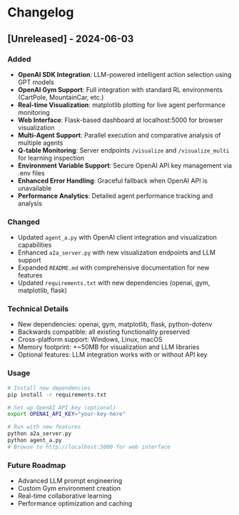 # Changelog

## [Unreleased] - 2024-06-03

### Added
- **OpenAI SDK Integration**: LLM-powered intelligent action selection using GPT models
- **OpenAI Gym Support**: Full integration with standard RL environments (CartPole, MountainCar, etc.)
- **Real-time Visualization**: matplotlib plotting for live agent performance monitoring
- **Web Interface**: Flask-based dashboard at localhost:5000 for browser visualization
- **Multi-Agent Support**: Parallel execution and comparative analysis of multiple agents
- **Q-table Monitoring**: Server endpoints `/visualize` and `/visualize_multi` for learning inspection
- **Environment Variable Support**: Secure OpenAI API key management via .env files
- **Enhanced Error Handling**: Graceful fallback when OpenAI API is unavailable
- **Performance Analytics**: Detailed agent performance tracking and analysis

### Changed
- Updated `agent_a.py` with OpenAI client integration and visualization capabilities
- Enhanced `a2a_server.py` with new visualization endpoints and LLM support
- Expanded `README.md` with comprehensive documentation for new features
- Updated `requirements.txt` with new dependencies (openai, gym, matplotlib, flask)

### Technical Details
- New dependencies: openai, gym, matplotlib, flask, python-dotenv
- Backwards compatible: all existing functionality preserved
- Cross-platform support: Windows, Linux, macOS
- Memory footprint: +~50MB for visualization and LLM libraries
- Optional features: LLM integration works with or without API key

### Usage
```bash
# Install new dependencies
pip install -r requirements.txt

# Set up OpenAI API key (optional)
export OPENAI_API_KEY="your-key-here"

# Run with new features
python a2a_server.py
python agent_a.py
# Browse to http://localhost:5000 for web interface
```

### Future Roadmap
- Advanced LLM prompt engineering
- Custom Gym environment creation  
- Real-time collaborative learning
- Performance optimization and caching
